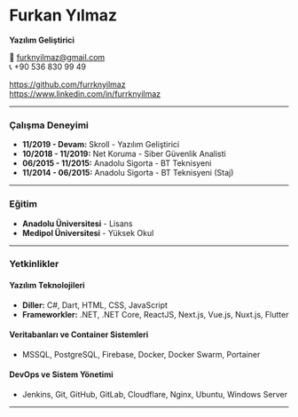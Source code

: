 # Furkan Yılmaz

**Yazılım Geliştirici**  

📧 furknyilmaz@gmail.com  
📞 +90 536 830 99 49  

 https://github.com/furrknyilmaz  
 https://www.linkedin.com/in/furrknyilmaz  
 
---

### Çalışma Deneyimi

- **11/2019 - Devam:** Skroll - Yazılım Geliştirici  
- **10/2018 - 11/2019:** Net Koruma - Siber Güvenlik Analisti  
- **06/2015 - 11/2015:** Anadolu Sigorta - BT Teknisyeni  
- **11/2014 - 06/2015:** Anadolu Sigorta - BT Teknisyeni (Staj)  

---

### Eğitim

- **Anadolu Üniversitesi** - Lisans  
- **Medipol Üniversitesi** - Yüksek Okul  

---

### Yetkinlikler

#### Yazılım Teknolojileri
- **Diller:** C#, Dart, HTML, CSS, JavaScript  
- **Frameworkler:** .NET, .NET Core, ReactJS, Next.js, Vue.js, Nuxt.js, Flutter  

#### Veritabanları ve Container Sistemleri
- MSSQL, PostgreSQL, Firebase, Docker, Docker Swarm, Portainer  

#### DevOps ve Sistem Yönetimi
- Jenkins, Git, GitHub, GitLab, Cloudflare, Nginx, Ubuntu, Windows Server  

---
